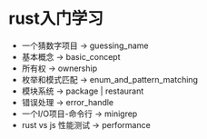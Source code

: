 # rust入门学习

- 一个猜数字项目 -> guessing_name
- 基本概念 -> basic_concept
- 所有权 -> ownership
- 枚举和模式匹配 -> enum_and_pattern_matching
- 模块系统 -> package | restaurant
- 错误处理 -> error_handle
- 一个I/O项目-命令行 -> minigrep
- rust vs js 性能测试 -> performance